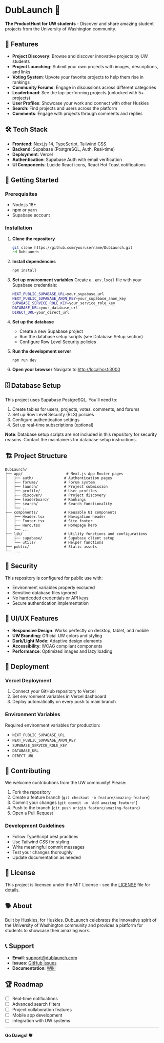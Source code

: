 # DubLaunch 🚀

**The ProductHunt for UW students** - Discover and share amazing student projects from the University of Washington community.

## 🌟 Features

- **Project Discovery**: Browse and discover innovative projects by UW students
- **Project Launching**: Submit your own projects with images, descriptions, and links
- **Voting System**: Upvote your favorite projects to help them rise in rankings
- **Community Forums**: Engage in discussions across different categories
- **Leaderboard**: See the top-performing projects (unlocked with 5+ projects)
- **User Profiles**: Showcase your work and connect with other Huskies
- **Search**: Find projects and users across the platform
- **Comments**: Engage with projects through comments and replies

## 🛠️ Tech Stack

- **Frontend**: Next.js 14, TypeScript, Tailwind CSS
- **Backend**: Supabase (PostgreSQL, Auth, Real-time)
- **Deployment**: Vercel
- **Authentication**: Supabase Auth with email verification
- **UI Components**: Lucide React icons, React Hot Toast notifications

## 🚀 Getting Started

### Prerequisites

- Node.js 18+ 
- npm or yarn
- Supabase account

### Installation

1. **Clone the repository**
   ```bash
   git clone https://github.com/yourusername/DubLaunch.git
   cd DubLaunch
   ```

2. **Install dependencies**
   ```bash
   npm install
   ```

3. **Set up environment variables**
   Create a `.env.local` file with your Supabase credentials:
   ```bash
   NEXT_PUBLIC_SUPABASE_URL=your_supabase_url
   NEXT_PUBLIC_SUPABASE_ANON_KEY=your_supabase_anon_key
   SUPABASE_SERVICE_ROLE_KEY=your_service_role_key
   DATABASE_URL=your_database_url
   DIRECT_URL=your_direct_url
   ```

4. **Set up the database**
   - Create a new Supabase project
   - Run the database setup scripts (see Database Setup section)
   - Configure Row Level Security policies

5. **Run the development server**
   ```bash
   npm run dev
   ```

6. **Open your browser**
   Navigate to [http://localhost:3000](http://localhost:3000)

## 🗄️ Database Setup

This project uses Supabase PostgreSQL. You'll need to:

1. Create tables for users, projects, votes, comments, and forums
2. Set up Row Level Security (RLS) policies
3. Configure authentication settings
4. Set up real-time subscriptions (optional)

**Note**: Database setup scripts are not included in this repository for security reasons. Contact the maintainers for database setup instructions.

## 🏗️ Project Structure

```
DubLaunch/
├── app/                    # Next.js App Router pages
│   ├── auth/              # Authentication pages
│   ├── forums/            # Forum system
│   ├── launch/            # Project submission
│   ├── profile/           # User profiles
│   ├── discover/          # Project discovery
│   ├── leaderboard/       # Rankings
│   ├── search/            # Search functionality
│   └── ...
├── components/            # Reusable UI components
│   ├── Header.tsx         # Navigation header
│   ├── Footer.tsx         # Site footer
│   ├── Hero.tsx           # Homepage hero
│   └── ...
├── lib/                   # Utility functions and configurations
│   ├── supabase/          # Supabase client setup
│   └── utils/             # Helper functions
├── public/                # Static assets
└── ...
```

## 🔐 Security

This repository is configured for public use with:
- Environment variables properly excluded
- Sensitive database files ignored
- No hardcoded credentials or API keys
- Secure authentication implementation

## 🎨 UI/UX Features

- **Responsive Design**: Works perfectly on desktop, tablet, and mobile
- **UW Branding**: Official UW colors and styling
- **Dark/Light Mode**: Adaptive design elements
- **Accessibility**: WCAG compliant components
- **Performance**: Optimized images and lazy loading

## 🚀 Deployment

### Vercel Deployment

1. Connect your GitHub repository to Vercel
2. Set environment variables in Vercel dashboard
3. Deploy automatically on every push to main branch

### Environment Variables

Required environment variables for production:
- `NEXT_PUBLIC_SUPABASE_URL`
- `NEXT_PUBLIC_SUPABASE_ANON_KEY`
- `SUPABASE_SERVICE_ROLE_KEY`
- `DATABASE_URL`
- `DIRECT_URL`

## 🤝 Contributing

We welcome contributions from the UW community! Please:

1. Fork the repository
2. Create a feature branch (`git checkout -b feature/amazing-feature`)
3. Commit your changes (`git commit -m 'Add amazing feature'`)
4. Push to the branch (`git push origin feature/amazing-feature`)
5. Open a Pull Request

### Development Guidelines

- Follow TypeScript best practices
- Use Tailwind CSS for styling
- Write meaningful commit messages
- Test your changes thoroughly
- Update documentation as needed

## 📝 License

This project is licensed under the MIT License - see the [LICENSE](LICENSE) file for details.

## 🐕 About

Built by Huskies, for Huskies. DubLaunch celebrates the innovative spirit of the University of Washington community and provides a platform for students to showcase their amazing work.

## 📞 Support

- **Email**: support@dublaunch.com
- **Issues**: [GitHub Issues](https://github.com/yourusername/DubLaunch/issues)
- **Documentation**: [Wiki](https://github.com/yourusername/DubLaunch/wiki)

## 🏆 Roadmap

- [ ] Real-time notifications
- [ ] Advanced search filters
- [ ] Project collaboration features
- [ ] Mobile app development
- [ ] Integration with UW systems

---

**Go Dawgs! 🐕**